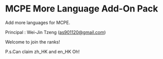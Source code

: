 # MCPE More Language Add-On Pack

Add more languages for MCPE.


Principal : Wei-Jin Tzeng (as901120@gmail.com)


Welcome to join the ranks!

P.s.Can claim zh_HK and en_HK Oh!
